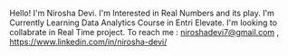 Hello! I'm Nirosha Devi.
I'm Interested in Real Numbers and its play.
I'm Currently Learning Data Analytics Course in Entri Elevate.
I'm looking to collabrate in Real Time project.
To reach me : niroshadevi7@gmail.com , https://www.linkedin.com/in/nirosha-devi/
